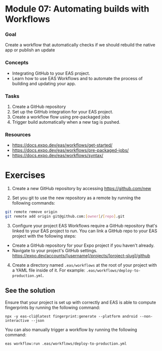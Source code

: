 # Module 07: Automating builds with Workflows

### Goal

Create a workflow that automatically checks if we should rebuild the native app or publish an update

### Concepts

- Integrating GitHub to your EAS project.
- Learn how to use EAS Workflows and to automate the process of building and updating your app.

### Tasks

1. Create a GitHub repository
2. Set up the GitHub integration for your EAS project.
3. Create a workflow flow using pre-packaged jobs
4. Trigger build automatically when a new tag is pushed.

### Resources

- https://docs.expo.dev/eas/workflows/get-started/
- https://docs.expo.dev/eas/workflows/pre-packaged-jobs/
- https://docs.expo.dev/eas/workflows/syntax/

# Exercises

1. Create a new GitHub repository by accessing https://github.com/new

2. Set you git to use the new repository as a remote by running the following commands:

```bash
git remote remove origin
git remote add origin git@github.com:[owner]/[repo].git
```

3. Configure your project EAS Workflows require a GitHub repository that's linked to your EAS project to run. You can link a GitHub repo to your EAS project with the following steps:

- Create a GitHub repository for your Expo project if you haven't already.
- Navigate to your project's GitHub settings. https://expo.dev/accounts/[username]/projects/[project-slug]/github

4. Create a directory named `.eas/workflows` at the root of your project with a YAML file inside of it. For example: `.eas/workflows/deploy-to-production.yml`.

## See the solution

Ensure that your project is set up with correctly and EAS is able to compute fingerprints by running the following command:

```
npx -y eas-cli@latest fingerprint:generate --platform android --non-interactive --json
```


You can also manually trigger a workflow by running the following command:

```bash
eas workflow:run .eas/workflows/deploy-to-production.yml
```
